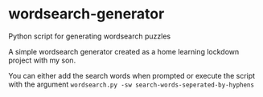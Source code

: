 # wordsearch-generator
Python script for generating wordsearch puzzles

A simple wordsearch generator created as a home learning lockdown project with my son.

You can either add the search words when prompted or execute the script with the argument `wordsearch.py -sw search-words-seperated-by-hyphens`
